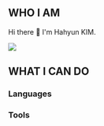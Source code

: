 ## WHO I AM

Hi there 👋 I'm Hahyun KIM.



<a href="hahyun.h.kim@gmail.com" target="_blank"><img src="https://img.shields.io/badge/gmail-EA4335?style=flat&logo=gmail&logoColor=000000"/></a>

<!--
**hxhkim/hxhkim** is a ✨ _special_ ✨ repository because its `README.md` (this file) appears on your GitHub profile.

Here are some ideas to get you started:

- 🔭 I’m currently working on ...
- 🌱 I’m currently learning ...
- 👯 I’m looking to collaborate on ...
- 🤔 I’m looking for help with ...
- 💬 Ask me about ...
- 📫 How to reach me: ...
- 😄 Pronouns: ...
- ⚡ Fun fact: ...
-->


## WHAT I CAN DO

### Languages

### Tools
